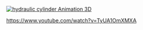 [![hydraulic cylinder Animation 3D](https://img.youtube.com/vi/TyUA1OmXMXA/maxresdefault.jpg)](https://www.youtube.com/watch?v=TyUA1OmXMXA "Hydraulic Cylinder Anatomy")

https://www.youtube.com/watch?v=TyUA1OmXMXA